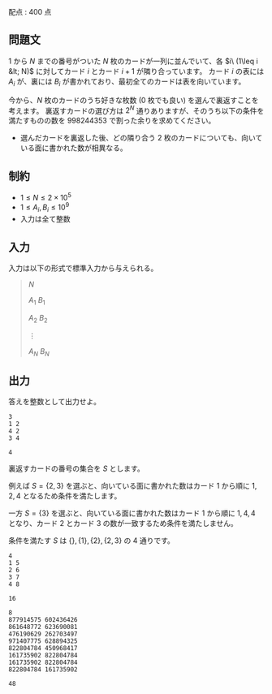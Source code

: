 配点 : $400$ 点

## 問題文

$1$ から $N$ までの番号がついた $N$ 枚のカードが一列に並んでいて、各 $i\ (1\leq i &lt; N)$ に対してカード $i$ とカード $i+1$ が隣り合っています。
カード $i$ の表には $A_i$ が、裏には $B_i$ が書かれており、最初全てのカードは表を向いています。

今から、$N$ 枚のカードのうち好きな枚数 ($0$ 枚でも良い) を選んで裏返すことを考えます。
裏返すカードの選び方は $2^N$ 通りありますが、そのうち以下の条件を満たすものの数を $998244353$ で割った余りを求めてください。

- 選んだカードを裏返した後、どの隣り合う $2$ 枚のカードについても、向いている面に書かれた数が相異なる。

## 制約

- $1\leq N \leq 2\times 10^5$
- $1\leq A_i,B_i \leq 10^9$
- 入力は全て整数

## 入力

入力は以下の形式で標準入力から与えられる。

> $N$
> 
> $A_1$ $B_1$
> 
> $A_2$ $B_2$
> 
> $\vdots$
> 
> $A_N$ $B_N$

## 出力

答えを整数として出力せよ。

```input1
3
1 2
4 2
3 4
```

```output1
4
```

裏返すカードの番号の集合を $S$ とします。

例えば $S=\{2,3\}$ を選ぶと、向いている面に書かれた数はカード $1$ から順に $1,2,4$ となるため条件を満たします。

一方 $S=\{3\}$ を選ぶと、向いている面に書かれた数はカード $1$ から順に $1,4,4$ となり、カード $2$ とカード $3$ の数が一致するため条件を満たしません。

条件を満たす $S$ は $\{\},\{1\},\{2\},\{2,3\}$ の $4$ 通りです。

```input2
4
1 5
2 6
3 7
4 8
```

```output2
16
```

```input3
8
877914575 602436426
861648772 623690081
476190629 262703497
971407775 628894325
822804784 450968417
161735902 822804784
161735902 822804784
822804784 161735902
```

```output3
48
```